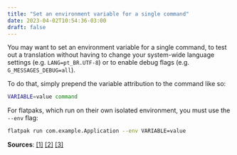 ```yaml
---
title: "Set an environment variable for a single command"
date: 2023-04-02T10:54:36-03:00
draft: false
---
```


You may want to set an environment variable for a single command, to test out a
translation without having to change your system-wide language settings (e.g.
`LANG=pt_BR.UTF-8`) or to enable debug flags (e.g. `G_MESSAGES_DEBUG=all`).

To do that, simply prepend the variable attribution to the command like so:

```bash
VARIABLE=value command
```

For flatpaks, which run on their own isolated environment, you must use the
`--env` flag:

```bash
flatpak run com.example.Application --env VARIABLE=value
```

**Sources**:
[\[1\]](https://wiki.gnome.org/Projects/GTK/Inspector)
[\[2\]](https://unix.stackexchange.com/questions/7309/set-the-language-for-a-single-program-execution)
[\[3\]](https://docs.flatpak.org/en/latest/flatpak-command-reference.html)
